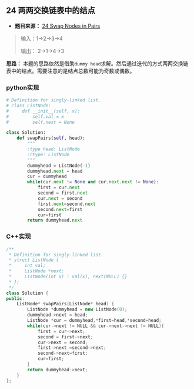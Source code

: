 ## 24 两两交换链表中的结点

* **题目来源：** [24 Swap Nodes in Pairs](https://leetcode-cn.com/problems/swap-nodes-in-pairs/)

> 输入：1->2->3->4
>
> 输出： 2->1->4->3

**思路：** 本题的思路依然是借助`dummy head`求解。然后通过迭代的方式两两交换链表中的结点。需要注意的是结点总数可能为奇数或偶数。

 ### python实现

```python
# Definition for singly-linked list.
# class ListNode:
#     def __init__(self, x):
#         self.val = x
#         self.next = None

class Solution:
    def swapPairs(self, head):
        """
        :type head: ListNode
        :rtype: ListNode
        """
        dummyhead = ListNode(-1)
        dummyhead.next = head
        cur = dummyhead
        while(cur.next != None and cur.next.next != None):
            first = cur.next
            second = first.next
            cur.next = second
            first.next=second.next
            second.next=first
            cur=first
        return dummyhead.next
```

### C++实现

```C++
/**
 * Definition for singly-linked list.
 * struct ListNode {
 *     int val;
 *     ListNode *next;
 *     ListNode(int x) : val(x), next(NULL) {}
 * };
 */
class Solution {
public:
    ListNode* swapPairs(ListNode* head) {
        ListNode *dummyhead = new ListNode(0);
        dummyhead->next = head;
        ListNode *cur = dummyhead,*first=head,*second=head;
        while(cur->next != NULL && cur->next->next != NULL){
            first = cur->next;
            second = first->next;
            cur->next = second;
            first->next =second->next;
            second->next=first;
            cur=first;
        }
        return dummyhead->next;
    }
};
```

